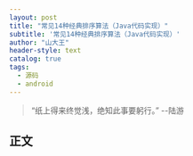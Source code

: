 ```yaml
---
layout: post
title: "常见14种经典排序算法（Java代码实现）"
subtitle: '常见14种经典排序算法（Java代码实现）'
author: "山大王"
header-style: text
catalog: true
tags:
  - 源码
  - android
---
```

> “纸上得来终觉浅，绝知此事要躬行。”
	--陆游

## 正文
